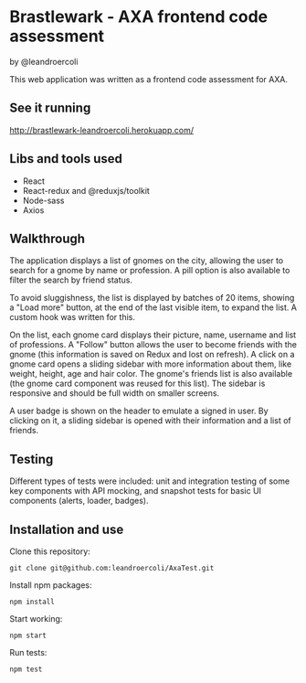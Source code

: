# Brastlewark - AXA frontend code assessment
by @leandroercoli

This web application was written as a frontend code assessment for AXA. 

## See it running
http://brastlewark-leandroercoli.herokuapp.com/

## Libs and tools used 
- React
- React-redux and @reduxjs/toolkit
- Node-sass
- Axios

## Walkthrough
The application displays a list of gnomes on the city, allowing the user to search for a gnome by name or profession. A pill option is also available to filter the search by friend status.

To avoid sluggishness, the list is displayed by batches of 20 items, showing a "Load more" button, at the end of the last visible item, to expand the list. A custom hook was written for this. 

On the list, each gnome card displays their picture, name, username and list of professions. A "Follow" button allows the user to become friends with the gnome (this information is saved on Redux and lost on refresh). A click on a gnome card opens a sliding sidebar with more information about them, like weight, height, age and hair color. The gnome's friends list is also available (the gnome card component was reused for this list). The sidebar is responsive and should be full width on smaller screens. 

A user badge is shown on the header to emulate a signed in user. By clicking on it, a sliding sidebar is opened with their information and a list of friends.

## Testing
Different types of tests were included: unit and integration testing of some key components with API mocking, and snapshot tests for basic UI components (alerts, loader, badges). 

## Installation and use

Clone this repository:
```
git clone git@github.com:leandroercoli/AxaTest.git
```
Install npm packages:
```
npm install
```
Start working:
```
npm start
```
Run tests:
```
npm test
```
